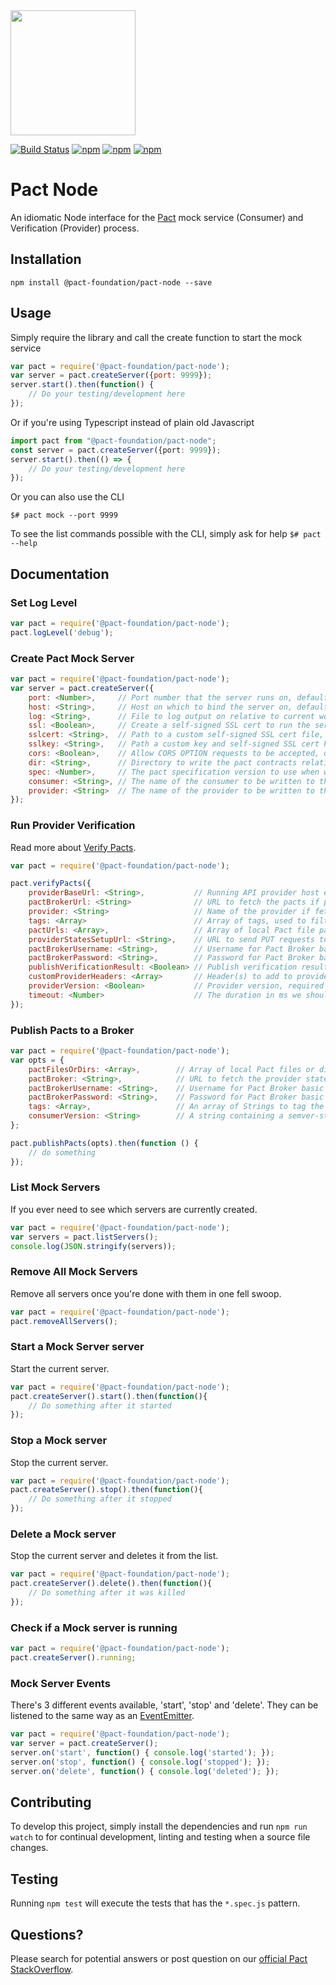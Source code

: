 <img src="https://raw.githubusercontent.com/pact-foundation/pact-logo/master/media/logo-black.png" width="200">

[![Build Status](https://travis-ci.org/pact-foundation/pact-node.svg?branch=master)](https://travis-ci.org/pact-foundation/pact-node)
[![npm](https://img.shields.io/npm/v/@pact-foundation/pact-node.svg?maxAge=2592000)](https://www.npmjs.com/package/@pact-foundation/pact-node)
[![npm](https://img.shields.io/github/license/pact-foundation/pact-node.svg?maxAge=2592000)](https://github.com/pact-foundation/pact-node/blob/master/LICENSE)
[![npm](https://img.shields.io/david/pact-foundation/pact-node.svg?maxAge=2592000)](https://www.npmjs.com/package/@pact-foundation/pact-node)
<!---[![npm](https://img.shields.io/npm/dt/pact-foundation/pact-node.svg?maxAge=2592000)](https://www.npmjs.com/package/@pact-foundation/pact-node)-->

# Pact Node

An idiomatic Node interface for the [Pact](http://pact.io) mock service (Consumer) and Verification (Provider) process.

## Installation

`npm install @pact-foundation/pact-node --save`

## Usage

Simply require the library and call the create function to start the mock service

```js
var pact = require('@pact-foundation/pact-node');
var server = pact.createServer({port: 9999});
server.start().then(function() {
	// Do your testing/development here
});
```

Or if you're using Typescript instead of plain old Javascript

```ts
import pact from "@pact-foundation/pact-node";
const server = pact.createServer({port: 9999});
server.start().then(() => {
	// Do your testing/development here
});
```

Or you can also use the CLI

```
$# pact mock --port 9999
```

To see the list commands possible with the CLI, simply ask for help `$# pact --help`

## Documentation

### Set Log Level

```js
var pact = require('@pact-foundation/pact-node');
pact.logLevel('debug');
```

### Create Pact Mock Server

```js
var pact = require('@pact-foundation/pact-node');
var server = pact.createServer({
	port: <Number>,     // Port number that the server runs on, defaults to random available port
	host: <String>,     // Host on which to bind the server on, defaults to 'localhost'. Supports '0.0.0.0' to bind on all IPv4 addresses on the local machine.
	log: <String>,      // File to log output on relative to current working directory, defaults to none
	ssl: <Boolean>,     // Create a self-signed SSL cert to run the server over HTTPS , defaults to 'false'
	sslcert: <String>,  // Path to a custom self-signed SSL cert file, 'ssl' option must be set to true to use this option. Defaults to none
	sslkey: <String>,   // Path a custom key and self-signed SSL cert key file, 'ssl' option must be set to true to use this option. Defaults to none
	cors: <Boolean>,    // Allow CORS OPTION requests to be accepted, defaults to 'false'
	dir: <String>,      // Directory to write the pact contracts relative to the current working directory, defaults to none
	spec: <Number>,     // The pact specification version to use when writing pact contracts, defaults to '1'
	consumer: <String>, // The name of the consumer to be written to the pact contracts, defaults to none
	provider: <String>  // The name of the provider to be written to the pact contracts, defaults to none
});
```

### Run Provider Verification

Read more about [Verify Pacts](https://github.com/realestate-com-au/pact/wiki/Verifying-pacts).

```js
var pact = require('@pact-foundation/pact-node');

pact.verifyPacts({
	providerBaseUrl: <String>,           // Running API provider host endpoint. Required.
	pactBrokerUrl: <String>              // URL to fetch the pacts if pactUrls not supplied. Optional.
	provider: <String>                   // Name of the provider if fetching from a Broker. Optional.
	tags: <Array>                        // Array of tags, used to filter pacts from the Broker. Optional.
	pactUrls: <Array>,                   // Array of local Pact file paths or HTTP-based URLs (e.g. from a broker). Required if not using a Broker.
	providerStatesSetupUrl: <String>,    // URL to send PUT requests to setup a given provider state. Optional.
	pactBrokerUsername: <String>,        // Username for Pact Broker basic authentication. Optional.
	pactBrokerPassword: <String>,        // Password for Pact Broker basic authentication. Optional
	publishVerificationResult: <Boolean> // Publish verification result to Broker. Optional
	customProviderHeaders: <Array>       // Header(s) to add to provider state set up and pact verification requests. eg 'Authorization: Basic cGFjdDpwYWN0'.
	providerVersion: <Boolean>           // Provider version, required to publish verification result to Broker. Optional otherwise.
	timeout: <Number>                    // The duration in ms we should wait to confirm verification process was successful. Defaults to 30000, Optional.
});
```

### Publish Pacts to a Broker

```js
var pact = require('@pact-foundation/pact-node');
var opts = {
	pactFilesOrDirs: <Array>,        // Array of local Pact files or directories containing them. Required.
	pactBroker: <String>,            // URL to fetch the provider states for the given provider API. Optional.
	pactBrokerUsername: <String>,    // Username for Pact Broker basic authentication. Optional
	pactBrokerPassword: <String>,    // Password for Pact Broker basic authentication. Optional,
	tags: <Array>,                   // An array of Strings to tag the Pacts being published. Optional
	consumerVersion: <String>        // A string containing a semver-style version e.g. 1.0.0. Required.
};

pact.publishPacts(opts).then(function () {
	// do something
});
```

### List Mock Servers

If you ever need to see which servers are currently created.

```js
var pact = require('@pact-foundation/pact-node');
var servers = pact.listServers();
console.log(JSON.stringify(servers));
```

### Remove All Mock Servers

Remove all servers once you're done with them in one fell swoop.

```js
var pact = require('@pact-foundation/pact-node');
pact.removeAllServers();
```

### Start a Mock Server server

Start the current server.

```js
var pact = require('@pact-foundation/pact-node');
pact.createServer().start().then(function(){
	// Do something after it started
});
```

### Stop a Mock server

Stop the current server.

```js
var pact = require('@pact-foundation/pact-node');
pact.createServer().stop().then(function(){
	// Do something after it stopped
});
```

### Delete a Mock server

Stop the current server and deletes it from the list.

```js
var pact = require('@pact-foundation/pact-node');
pact.createServer().delete().then(function(){
	// Do something after it was killed
});
```

### Check if a Mock server is running

```js
var pact = require('@pact-foundation/pact-node');
pact.createServer().running;
```

### Mock Server Events

There's 3 different events available, 'start', 'stop' and 'delete'.  They can be listened to the same way as an [EventEmitter](https://nodejs.org/api/events.html).

```js
var pact = require('@pact-foundation/pact-node');
var server = pact.createServer();
server.on('start', function() { console.log('started'); });
server.on('stop', function() { console.log('stopped'); });
server.on('delete', function() { console.log('deleted'); });
```

## Contributing

To develop this project, simply install the dependencies and run `npm run watch` to for continual development, linting and testing when a source file changes.

## Testing

Running `npm test` will execute the tests that has the `*.spec.js` pattern.

## Questions?

Please search for potential answers or post question on our [official Pact StackOverflow](https://stackoverflow.com/questions/tagged/pact).
